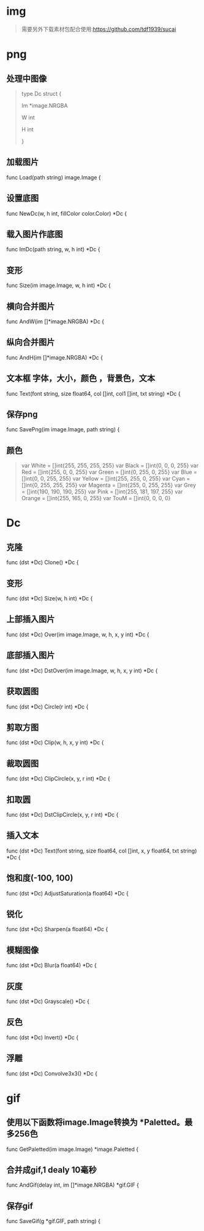 # img

>需要另外下载素材包配合使用:https://github.com/tdf1939/sucai


# png

## 处理中图像

>type Dc struct {
>
>	Im *image.NRGBA
>	
>	W  int
>	
>	H  int
>	
>}

## 加载图片

func Load(path string) image.Image {

## 设置底图

func NewDc(w, h int, fillColor color.Color) *Dc {

## 载入图片作底图

func ImDc(path string, w, h int) *Dc {

## 变形

func Size(im image.Image, w, h int) *Dc {

## 横向合并图片

func AndW(im []*image.NRGBA) *Dc {

## 纵向合并图片

func AndH(im []*image.NRGBA) *Dc {

## 文本框 字体，大小，颜色 ，背景色，文本

func Text(font string, size float64, col []int, col1 []int, txt string) *Dc {

## 保存png

func SavePng(im image.Image, path string) {

## 颜色

> var White = []int{255, 255, 255, 255}
> var Black = []int{0, 0, 0, 255}
> var Red = []int{255, 0, 0, 255}
> var Green = []int{0, 255, 0, 255}
> var Blue = []int{0, 0, 255, 255}
> var Yellow = []int{255, 255, 0, 255}
> var Cyan = []int{0, 255, 255, 255}
> var Magenta = []int{255, 0, 255, 255}
> var Grey = []int{190, 190, 190, 255}
> var Pink = []int{255, 181, 197, 255}
> var Orange = []int{255, 165, 0, 255}
> var TouM = []int{0, 0, 0, 0}

# Dc
## 克隆

func (dst *Dc) Clone() *Dc {

## 变形

func (dst *Dc) Size(w, h int) *Dc {

## 上部插入图片

func (dst *Dc) Over(im image.Image, w, h, x, y int) *Dc {

## 底部插入图片

func (dst *Dc) DstOver(im image.Image, w, h, x, y int) *Dc {

## 获取圆图

func (dst *Dc) Circle(r int) *Dc {

## 剪取方图

func (dst *Dc) Clip(w, h, x, y int) *Dc {

## 裁取圆图

func (dst *Dc) ClipCircle(x, y, r int) *Dc {

## 扣取圆

func (dst *Dc) DstClipCircle(x, y, r int) *Dc {

## 插入文本

func (dst *Dc) Text(font string, size float64, col []int, x, y float64, txt string) *Dc {


## 饱和度(-100, 100)

func (dst *Dc) AdjustSaturation(a float64) *Dc {

## 锐化

func (dst *Dc) Sharpen(a float64) *Dc {

## 模糊图像

func (dst *Dc) Blur(a float64) *Dc {

## 灰度

func (dst *Dc) Grayscale() *Dc {

## 反色

func (dst *Dc) Invert() *Dc {

## 浮雕

func (dst *Dc) Convolve3x3() *Dc {


# gif

## 使用以下函数将image.Image转换为 *Paletted。最多256色

func GetPaletted(im image.Image) *image.Paletted {

## 合并成gif,1 dealy 10毫秒

func AndGif(delay int, im []*image.NRGBA) *gif.GIF {

## 保存gif

func SaveGif(g *gif.GIF, path string) {
